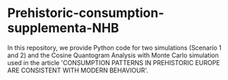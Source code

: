 # Prehistoric-consumption-supplementa-NHB
In this repository, we provide Python code for two simulations (Scenario 1 and 2) and the Cosine Quantogram Analysis with Monte Carlo simulation used in the article 'CONSUMPTION PATTERNS IN PREHISTORIC EUROPE ARE CONSISTENT WITH MODERN BEHAVIOUR'.
